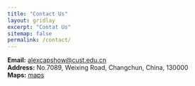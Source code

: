 ```yaml
---
title: "Contact Us"
layout: gridlay
excerpt: "Contat Us"
sitemap: false
permalink: /contact/
---
```

**Email:** alexcapshow@cust.edu.cn<br>
**Address:**  No.7089, Weixing Road, Changchun, China, 130000<br>
**Maps:** [maps](https://map.baidu.com/poi/%E9%95%BF%E6%98%A5%E7%90%86%E5%B7%A5%E5%A4%A7%E5%AD%A6(%E4%B8%9C%E6%A0%A1%E5%8C%BA)/@13950711.322990352,5411328.716848875,17.27z?uid=38abbd78a41b9323441a3203&ugc_type=3&ugc_ver=1&device_ratio=2&compat=1&seckey=e7ccd76a71cca7384bc9d56993ddbed2e19bbff4744b85e39bb3d65be30e7613e76ae0b8689ae7f5bb14207898aef6950e69432a9314fa542a239fa64bfb5b452f68bb23e27f0e2cebe6b0f4bead61c2f11d1bb1e8e3a0dc273255e2ed452fa2216271c42c5884588db7c3d62e88bbb4301f7980bdb7dc4f0782c43d8d53cfe7580e35608a2636c841e82e0349f47c23bdd325d3d42012fe0aaec2a9220fa95085f900c2b35467903a6fbb310aa6b351889fa49397bf24032123ef80c302fe12b2aea23a285907351da757e61326e552e87a43a40324243e7795362d398eb774&querytype=detailConInfo&da_src=shareurl)
